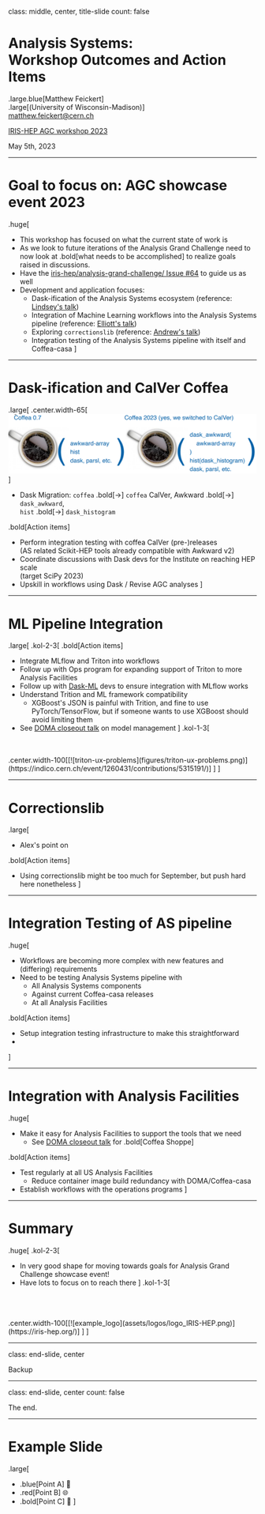 class: middle, center, title-slide
count: false

# Analysis Systems: <br>Workshop Outcomes and Action Items
.large.blue[Matthew Feickert]<br>
.large[(University of Wisconsin-Madison)]
<br>
[matthew.feickert@cern.ch](mailto:matthew.feickert@cern.ch)

[IRIS-HEP AGC workshop 2023](https://indico.cern.ch/event/1260431/contributions/5315157/)

May 5th, 2023

---
# Goal to focus on: AGC showcase event 2023

.huge[
* This workshop has focused on what the current state of work is
* As we look to future iterations of the Analysis Grand Challenge need to now look at .bold[what needs to be accomplished] to realize goals raised in discussions.
* Have the [iris-hep/analysis-grand-challenge/ Issue #64](https://github.com/iris-hep/analysis-grand-challenge/issues/64) to guide us as well
* Development and application focuses:
   - Dask-ification of the Analysis Systems ecosystem (reference: [Lindsey's talk](https://indico.cern.ch/event/1260431/contributions/5315181/))
   - Integration of Machine Learning workflows into the Analysis Systems pipeline (reference: [Elliott's talk](https://indico.cern.ch/event/1260431/contributions/5315191/))
   - Exploring `correctionslib` (reference: [Andrew's talk](https://indico.cern.ch/event/1260431/contributions/5315192/))
   - Integration testing of the Analysis Systems pipeline with itself and Coffea-casa
]

---
# Dask-ification and CalVer Coffea

.large[
.center.width-65[[![coffea-transition-plan](figures/coffea-transition-plan.png)](https://indico.cern.ch/event/1260431/contributions/5315181/)]

* Dask Migration: `coffea` .bold[&rarr;] `coffea` CalVer, Awkward .bold[&rarr;] `dask_awkward`,<br> `hist` .bold[&rarr;] `dask_histogram`

.bold[Action items]
   - Perform integration testing with coffea CalVer (pre-)releases
   <br>(AS related Scikit-HEP tools already compatible with Awkward v2)
   - Coordinate discussions with Dask devs for the Institute on reaching HEP scale
   <br>(target SciPy 2023)
   - Upskill in workflows using Dask / Revise AGC analyses
]

---
# ML Pipeline Integration

.large[
.kol-2-3[
.bold[Action items]
* Integrate MLflow and Triton into workflows
* Follow up with Ops program for expanding support of Triton to more Analysis Facilities
* Follow up with [Dask-ML](https://ml.dask.org/) devs to ensure integration with MLflow works
* Understand Trition and ML framework compatibility
   - XGBoost's JSON is painful with Trition, and fine to use PyTorch/TensorFlow, but if someone wants to use XGBoost should avoid limiting them
* See [DOMA closeout talk](https://indico.cern.ch/event/1260431/timetable/?view=standard#2-doma-workshop-outcomes-and-a) on model management
]
.kol-1-3[
<br>
<br>
.center.width-100[[![triton-ux-problems](figures/triton-ux-problems.png)](https://indico.cern.ch/event/1260431/contributions/5315191/)]
]
]

---
# Correctionslib

.large[
* Alex's point on

.bold[Action items]
* Using correctionslib might be too much for September, but push hard here nonetheless
]

---
# Integration Testing of AS pipeline

.huge[

* Workflows are becoming more complex with new features and (differing) requirements
* Need to be testing Analysis Systems pipeline with
   - All Analysis Systems components
   - Against current Coffea-casa releases
   - At all Analysis Facilities

.bold[Action items]

* Setup integration testing infrastructure to make this straightforward
*
]

---
# Integration with Analysis Facilities

.huge[

* Make it easy for Analysis Facilities to support the tools that we need
   - See [DOMA closeout talk](https://indico.cern.ch/event/1260431/timetable/?view=standard#2-doma-workshop-outcomes-and-a) for .bold[Coffea Shoppe]

.bold[Action items]
* Test regularly at all US Analysis Facilities
   - Reduce container image build redundancy with DOMA/Coffea-casa
* Establish workflows with the operations programs
]

---
# Summary
.huge[
.kol-2-3[
* In very good shape for moving towards goals for Analysis Grand Challenge showcase event!
* Have lots to focus on to reach there
]
.kol-1-3[
<br>
<br>
<br>
.center.width-100[[![example_logo](assets/logos/logo_IRIS-HEP.png)](https://iris-hep.org/)]
]
]

---
class: end-slide, center

Backup


---

class: end-slide, center
count: false

The end.


---
# Example Slide

.large[
- .blue[Point A] 🎉
- .red[Point B] 🌐
- .bold[Point C] 🚀
]
